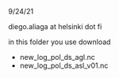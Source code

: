 9/24/21

diego.aliaga at helsinki dot fi

in this folder you use download 

- new_log_pol_ds_agl.nc
- new_log_pol_ds_asl_v01.nc